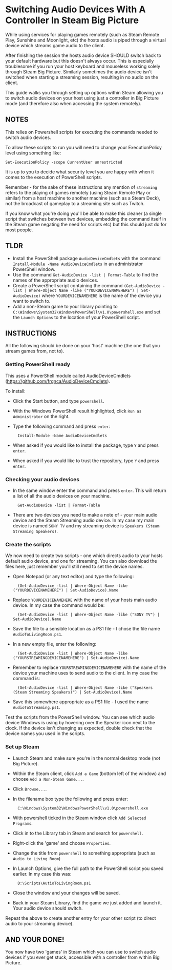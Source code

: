 # Switching Audio Devices With A Controller In Steam Big Picture

While using services for playing games remotely (such as Steam Remote Play, Sunshine and Moonlight, etc) the hosts audio is piped through a virtual device which streams game audio to the client. 

After finishing the session the hosts audio device SHOULD switch back to your default hardware but this doesn't always occur. This is especially troublesome if you run your host keyboard and mouseless working solely through Steam Big Picture. Similarly sometimes the audio device isn't switched when starting a streaming session, resulting in no audio on the client.

This guide walks you through setting up options within Steam allowing you to switch audio devices on your host using just a controller in Big Picture mode (and therefore also when accessing the system remotely).

## NOTES
This relies on Powershell scripts for executing the commands needed to switch audio devices. 

To allow these scripts to run you will need to change your ExecutionPolicy level using something like:

    Set-ExecutionPolicy -scope CurrentUser unrestricted

It is up to you to decide what security level you are happy with when it comes to the execution of PowerShell scripts.

Remember - for the sake of these instructions any mention of `streaming` refers to the playing of games remotely (using Steam Remote Play or similar) from a host machine to another machine (such as a Steam Deck), not the broadcast of gameplay to a streaming site such as Twitch.

If you know what you're doing you'll be able to make this cleaner (a single script that switches between two devices, embedding the command itself in the Steam game negating the need for scripts etc) but this should just do for most people.

## TLDR
* Install the PowerShell package `AudioDeviceCmdlets` with the command `Install-Module -Name AudioDeviceCmdlets` in an administrator PowerShell window.
* Use the command `Get-AudioDevice -list | Format-Table` to find the names of the appropriate audio devices.
* Create a PowerShell script containing the command `(Get-AudioDevice -list | Where-Object Name -like ("YOURDEVICENAMEHERE") | Set-AudioDevice)` where `YOURDEVICENAMEHERE` is the name of the device you want to switch to.
* Add a non-Steam game to your library pointing to `C:\Windows\System32\WindowsPowerShell\v1.0\powershell.exe` and set the `Launch Options` to the location of your PowerShell script.

## INSTRUCTIONS
All the following should be done on your 'host' machine (the one that you stream games from, not to).

### Getting PowerShell ready
This uses a PowerShell module called AudioDeviceCmdlets (https://github.com/frgnca/AudioDeviceCmdlets).

To install:

* Click the Start button, and type `powershell`.
* With the Windows PowerShell result highlighted, click `Run as Administrator` on the right.

* Type the following command and press `enter`:

        Install-Module -Name AudioDeviceCmdlets
    
* When asked if you would like to install the package, type `Y` and press `enter`.
* When asked if you would like to trust the repository, type `Y` and press `enter`.

### Checking your audio devices
* In the same window enter the command and press `enter`. This will return a list of all the audio devices on your machine.

        Get-AudioDevice -list | Format-Table

* There are two devices you need to make a note of - your main audio device and the Steam Streaming audio device. In my case my main device is named `SONY TV` and my streaming device is `Speakers (Steam Streaming Speakers)`.

### Create the scripts
We now need to create two scripts - one which directs audio to your hosts default audio device, and one for streaming. You can also download the files here, just remember you'll still need to set the device names.

* Open Notepad (or any text editor) and type the following:

        (Get-AudioDevice -list | Where-Object Name -like ("YOURDEVICENAMEHERE") | Set-AudioDevice).Name

* Replace `YOURDEVICENAMEHERE` with the name of your hosts main audio device. In my case the command would be:

        (Get-AudioDevice -list | Where-Object Name -like ("SONY TV") | Set-AudioDevice).Name

* Save the file to a sensible location as a PS1 file - I chose the file name `AudioToLivingRoom.ps1`.

* In a new empty file, enter the following:

        (Get-AudioDevice -list | Where-Object Name -like ("YOURSTREAMINGDEVICENAMEHERE") | Set-AudioDevice).Name

* Remember to replace `YOURSTREAMINGDEVICENAMEHERE` with the name of the device your machine uses to send audio to the client. In my case the command is:

        (Get-AudioDevice -list | Where-Object Name -like ("Speakers (Steam Streaming Speakers)") | Set-AudioDevice).Name

* Save this somewhere appropriate as a PS1 file - I used the name `AudioToStreaming.ps1`.

Test the scripts from the PowerShell window. You can see which audio device Windows is using by hovering over the Speaker icon next to the clock. If the device isn't changing as expected, double check that the device names you used in the scripts.

### Set up Steam
* Launch Steam and make sure you're in the normal desktop mode (not Big Picture).
* Within the Steam client, click `Add a Game` (bottom left of the window) and choose `Add a Non-Steam Game...`.
* Click `Browse...`.
* In the filename box type the following and press enter:
        
        C:\Windows\System32\WindowsPowerShell\v1.0\powershell.exe
* With powershell ticked in the Steam window click `Add Selected Programs`.
* Click in to the Library tab in Steam and search for `powershell`.
* Right-click the 'game' and choose `Properties`.
* Change the title from `powershell` to something appropriate (such as `Audio to Living Room`)
* In Launch Options, give the full path to the PowerShell script you saved earlier. In my case this was:

        D:\Scripts\AutioToLivingRoom.ps1
* Close the window and your changes will be saved.

* Back in your Steam Library, find the game we just added and launch it. Your audio device should switch.

Repeat the above to create another entry for your other script (to direct audio to your streaming device).

## AND YOUR DONE!
You now have two 'games' in Steam which you can use to switch audio devices if you ever get stuck, accessible with a controller from within Big Picture.